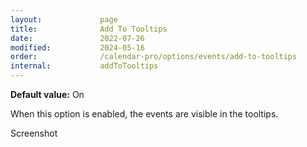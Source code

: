 ```yaml
---
layout:             page
title:              Add To Tooltips
date:               2022-07-26
modified:           2024-05-16
order:              /calendar-pro/options/events/add-to-tooltips
internal:           addToTooltips
---
```

**Default value:** On

When this option is enabled, the events are visible in the tooltips.

<todo>Screenshot</todo>